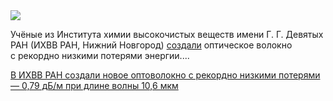 <!--2025-09-26 14:36:31-->
<div class="yb">
  <div class="rss habr"><img src="https://habrastorage.org/getpro/habr/upload_files/897/7dd/d90/8977ddd90dac56447580edcdec92fcd4.jpg" /><p>Учёные из&nbsp;Института химии высокочистых веществ имени Г. Г. Девятых РАН (ИХВВ РАН, Нижний Новгород) <a href="https://rscf.ru/news/release/novoe-optovolokno-s-rekordno-nizkimi-poteryami-energii-pozvolit-usovershenstvovat-meditsinskie-lazer/" rel="noopener noreferrer nofollow">создали</a> оптическое волокно с&nbsp;рекордно низкими потерями энергии.... <p class="titl"><a href="https://habr.com/ru/news/951036/?utm_source=habrahabr&utm_medium=rss&utm_campaign=951036">В ИХВВ РАН создали новое оптоволокно с рекордно низкими потерями — 0,79 дБ/м при длине волны 10,6 мкм</a></p></div>
</div>
